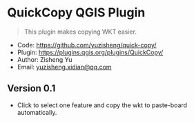 # QuickCopy QGIS Plugin

> This plugin makes copying WKT easier.

+ Code: https://github.com/yuzisheng/quick-copy/
+ Plugin: https://plugins.qgis.org/plugins/QuickCopy/
+ Author: Zisheng Yu
+ Email: yuzisheng.xidian@qq.com

## Version 0.1
+ Click to select one feature and copy the wkt to paste-board automatically.